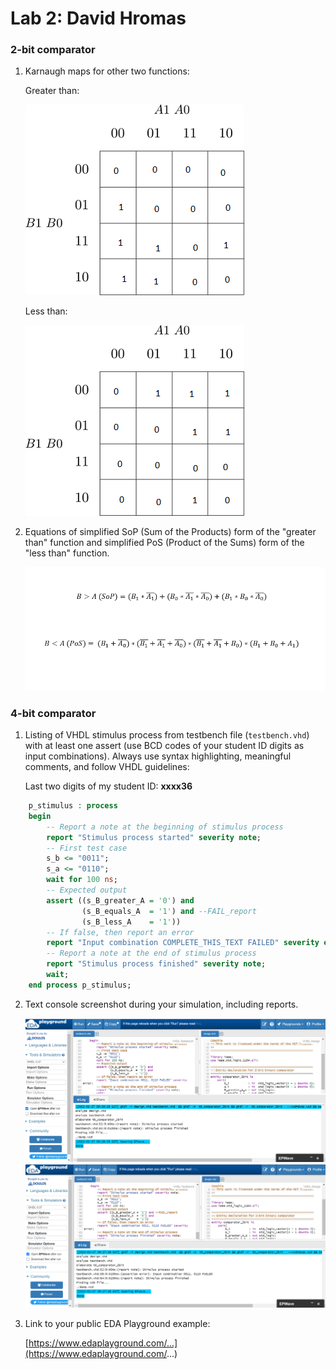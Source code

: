 # Lab 2: David Hromas

### 2-bit comparator

1. Karnaugh maps for other two functions:

   Greater than:

   ![K-maps](https://github.com/davidhro/digital-electronics-1/blob/main/labs/02-logic/kmap_ba.png)

   Less than:

   ![K-maps](https://github.com/davidhro/digital-electronics-1/blob/main/labs/02-logic/kmap_ab.png)

2. Equations of simplified SoP (Sum of the Products) form of the "greater than" function and simplified PoS (Product of the Sums) form of the "less than" function.

   ![Logic functions](https://github.com/davidhro/digital-electronics-1/blob/main/labs/02-logic/POS_SOP_function.png)

### 4-bit comparator

1. Listing of VHDL stimulus process from testbench file (`testbench.vhd`) with at least one assert (use BCD codes of your student ID digits as input combinations). Always use syntax highlighting, meaningful comments, and follow VHDL guidelines:

   Last two digits of my student ID: **xxxx36**

```vhdl
    p_stimulus : process
    begin
        -- Report a note at the beginning of stimulus process
        report "Stimulus process started" severity note;
        -- First test case
        s_b <= "0011";
        s_a <= "0110";      
        wait for 100 ns;
        -- Expected output
        assert ((s_B_greater_A = '0') and
                (s_B_equals_A  = '1') and --FAIL_report
                (s_B_less_A    = '1'))
        -- If false, then report an error
        report "Input combination COMPLETE_THIS_TEXT FAILED" severity error;
        -- Report a note at the end of stimulus process
        report "Stimulus process finished" severity note;
        wait;
    end process p_stimulus;
```

2. Text console screenshot during your simulation, including reports.

   ![your figure](https://github.com/davidhro/digital-electronics-1/blob/main/labs/02-logic/EDA_screen.png)
   ![Fail_report](https://github.com/davidhro/digital-electronics-1/blob/main/labs/02-logic/EDA_screen_fail.png)

3. Link to your public EDA Playground example:

   [https://www.edaplayground.com/...](https://www.edaplayground.com/...)
